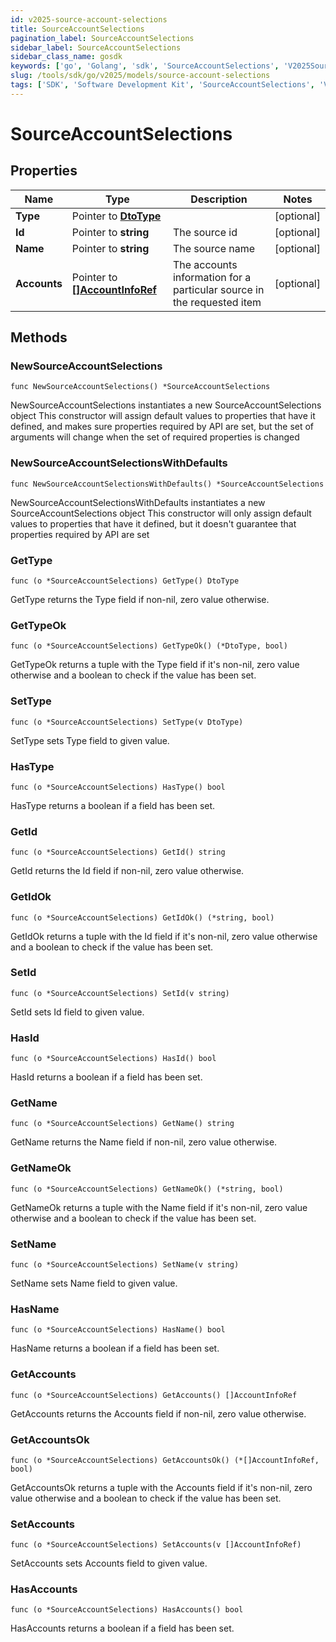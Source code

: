 ```yaml
---
id: v2025-source-account-selections
title: SourceAccountSelections
pagination_label: SourceAccountSelections
sidebar_label: SourceAccountSelections
sidebar_class_name: gosdk
keywords: ['go', 'Golang', 'sdk', 'SourceAccountSelections', 'V2025SourceAccountSelections'] 
slug: /tools/sdk/go/v2025/models/source-account-selections
tags: ['SDK', 'Software Development Kit', 'SourceAccountSelections', 'V2025SourceAccountSelections']
---
```


# SourceAccountSelections

## Properties

Name | Type | Description | Notes
------------ | ------------- | ------------- | -------------
**Type** | Pointer to [**DtoType**](dto-type) |  | [optional] 
**Id** | Pointer to **string** | The source id | [optional] 
**Name** | Pointer to **string** | The source name | [optional] 
**Accounts** | Pointer to [**[]AccountInfoRef**](account-info-ref) | The accounts information for a particular source in the requested item | [optional] 

## Methods

### NewSourceAccountSelections

`func NewSourceAccountSelections() *SourceAccountSelections`

NewSourceAccountSelections instantiates a new SourceAccountSelections object
This constructor will assign default values to properties that have it defined,
and makes sure properties required by API are set, but the set of arguments
will change when the set of required properties is changed

### NewSourceAccountSelectionsWithDefaults

`func NewSourceAccountSelectionsWithDefaults() *SourceAccountSelections`

NewSourceAccountSelectionsWithDefaults instantiates a new SourceAccountSelections object
This constructor will only assign default values to properties that have it defined,
but it doesn't guarantee that properties required by API are set

### GetType

`func (o *SourceAccountSelections) GetType() DtoType`

GetType returns the Type field if non-nil, zero value otherwise.

### GetTypeOk

`func (o *SourceAccountSelections) GetTypeOk() (*DtoType, bool)`

GetTypeOk returns a tuple with the Type field if it's non-nil, zero value otherwise
and a boolean to check if the value has been set.

### SetType

`func (o *SourceAccountSelections) SetType(v DtoType)`

SetType sets Type field to given value.

### HasType

`func (o *SourceAccountSelections) HasType() bool`

HasType returns a boolean if a field has been set.

### GetId

`func (o *SourceAccountSelections) GetId() string`

GetId returns the Id field if non-nil, zero value otherwise.

### GetIdOk

`func (o *SourceAccountSelections) GetIdOk() (*string, bool)`

GetIdOk returns a tuple with the Id field if it's non-nil, zero value otherwise
and a boolean to check if the value has been set.

### SetId

`func (o *SourceAccountSelections) SetId(v string)`

SetId sets Id field to given value.

### HasId

`func (o *SourceAccountSelections) HasId() bool`

HasId returns a boolean if a field has been set.

### GetName

`func (o *SourceAccountSelections) GetName() string`

GetName returns the Name field if non-nil, zero value otherwise.

### GetNameOk

`func (o *SourceAccountSelections) GetNameOk() (*string, bool)`

GetNameOk returns a tuple with the Name field if it's non-nil, zero value otherwise
and a boolean to check if the value has been set.

### SetName

`func (o *SourceAccountSelections) SetName(v string)`

SetName sets Name field to given value.

### HasName

`func (o *SourceAccountSelections) HasName() bool`

HasName returns a boolean if a field has been set.

### GetAccounts

`func (o *SourceAccountSelections) GetAccounts() []AccountInfoRef`

GetAccounts returns the Accounts field if non-nil, zero value otherwise.

### GetAccountsOk

`func (o *SourceAccountSelections) GetAccountsOk() (*[]AccountInfoRef, bool)`

GetAccountsOk returns a tuple with the Accounts field if it's non-nil, zero value otherwise
and a boolean to check if the value has been set.

### SetAccounts

`func (o *SourceAccountSelections) SetAccounts(v []AccountInfoRef)`

SetAccounts sets Accounts field to given value.

### HasAccounts

`func (o *SourceAccountSelections) HasAccounts() bool`

HasAccounts returns a boolean if a field has been set.


